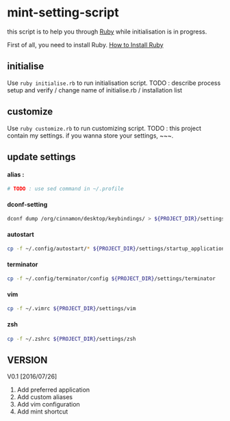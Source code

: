 # mint-setting-script

this script is to help you through [Ruby](https://www.ruby-lang.org/en/) while initialisation is in progress.

First of all, you need to install Ruby. [How to Install Ruby](https://gorails.com/setup/ubuntu/16.04)

## initialise

Use `ruby initialise.rb` to run initialisation script.
TODO : describe process setup and verify / change name of initialise.rb / installation list

## customize

Use `ruby customize.rb` to run customizing script.
TODO : this project contain my settings. if you wanna store your settings, ~~~.

## update settings

#### alias : 
```bash
# TODO : use sed command in ~/.profile 
```

#### dconf-setting 
```bash
dconf dump /org/cinnamon/desktop/keybindings/ > ${PROJECT_DIR}/settings/dconf/dconf-settings.conf
```

#### autostart 
```bash
cp -f ~/.config/autostart/* ${PROJECT_DIR}/settings/startup_applications
```

#### terminator 
```bash
cp -f ~/.config/terminator/config ${PROJECT_DIR}/settings/terminator
```

#### vim
```bash
cp -f ~/.vimrc ${PROJECT_DIR}/settings/vim
```

#### zsh
```bash
cp -f ~/.zshrc ${PROJECT_DIR}/settings/zsh
```

## VERSION

V0.1 [2016/07/26]

1. Add preferred application
2. Add custom aliases
3. Add vim configuration
4. Add mint shortcut

